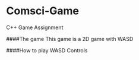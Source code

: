 # Comsci-Game
C++ Game Assignment

####The game
This game is a 2D game with WASD 


####How to play
WASD Controls




